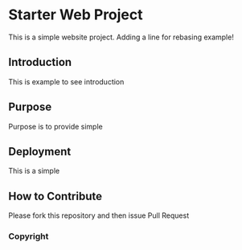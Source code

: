 # Starter Web Project

This is a simple website project. 
Adding a line for rebasing example!

## Introduction

This is example to see introduction

## Purpose

Purpose is to provide simple

## Deployment

This is a simple

## How to Contribute

Please fork this repository and then issue Pull Request

### Copyright